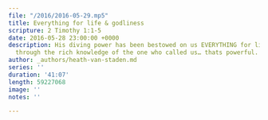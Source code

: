 ```yaml
---
file: "/2016/2016-05-29.mp5"
title: Everything for life & godliness
scripture: 2 Timothy 1:1-5
date: 2016-05-28 23:00:00 +0000
description: His diving power has been bestowed on us EVERYTHING for life and godliness
  through the rich knowledge of the one who called us… thats powerful.
author: _authors/heath-van-staden.md
series: ''
duration: '41:07'
length: 59227068
image: ''
notes: ''

---
```

